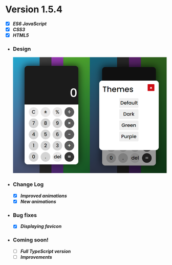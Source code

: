 # Version 1.5.4

  - [x] ***ES6 JavaScript***
  - [x] ***CSS3***
  - [x] ***HTML5***

- ### Design
  ![](/icon/design.png)

- ### Change Log

  - [x] ***Improved animations***
  - [x] ***New animations***
  
- ### Bug fixes

  - [x] ***Displaying favicon***

- ### Coming soon!

  - [ ] ***Full TypeScript version***
  - [ ] ***Improvements***

